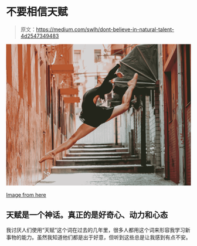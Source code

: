 # 不要相信天赋

> 原文：<https://medium.com/swlh/dont-believe-in-natural-talent-4d2547349483>

![](img/1f25a5dc7a4a7f78d6bfa5ee63274295.png)

[Image from here](https://www.pexels.com/photo/woman-doing-ballet-dance-in-pathway-1886907/)

## 天赋是一个神话。真正的是好奇心、动力和心态

我讨厌人们使用“天赋”这个词在过去的几年里，很多人都用这个词来形容我学习新事物的能力。虽然我知道他们都是出于好意，但听到这些总是让我感到有点不安。